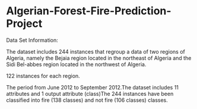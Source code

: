 # Algerian-Forest-Fire-Prediction-Project

Data Set Information:

The dataset includes 244 instances that regroup a data of two regions of Algeria, namely the Bejaia 
region located in the northeast of Algeria and the Sidi Bel-abbes region located in the northwest of Algeria.

122 instances for each region.

The period from June 2012 to September 2012.The dataset includes 11 attributes and 1 output 
attribute (class)The 244 instances have been classified into fire (138 classes) and not fire (106 classes) classes.
